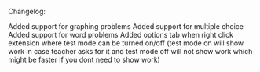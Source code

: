 Changelog:

Added support for graphing problems
Added support for multiple choice
Added support for word problems
Added options tab when right click extension where test mode can be turned on/off (test mode on will show work in case teacher asks for it and test mode off will not show work which might be faster if you dont need to show work)
